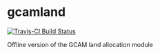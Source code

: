 # gcamland
[![Travis-CI Build Status](https://travis-ci.org/JGCRI/gcamland.svg?branch=master)](https://travis-ci.org/JGCRI/gcamland)

Offline version of the GCAM land allocation module

